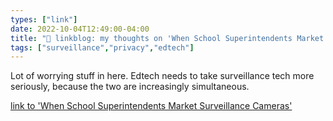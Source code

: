 ```yaml
---
types: ["link"]
date: 2022-10-04T12:49:00-04:00
title: "🔗 linkblog: my thoughts on 'When School Superintendents Market Surveillance Cameras'"
tags: ["surveillance","privacy","edtech"]
---
```

Lot of worrying stuff in here. Edtech needs to take surveillance tech more seriously, because the two are increasingly simultaneous.
 

[link to 'When School Superintendents Market Surveillance Cameras'](https://www.vice.com/en/article/93anj7/when-school-superintendents-market-surveillance-cameras)
